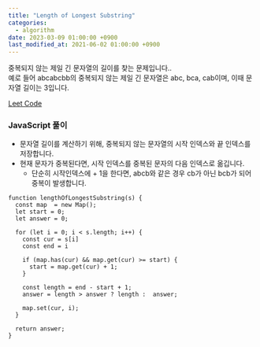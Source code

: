 ```yaml
---
title: "Length of Longest Substring"
categories: 
  - algorithm
date: 2023-03-09 01:00:00 +0900
last_modified_at: 2021-06-02 01:00:00 +0900
---
```


중복되지 않는 제일 긴 문자열의 길이를 찾는 문제입니다..  
예로 들어 abcabcbb의 중복되지 않는 제일 긴 문자열은 abc, bca, cab이며, 이때 문자열 길이는 3입니다.

[Leet Code](https://leetcode.com/problems/longest-substring-without-repeating-characters/submissions/)

### JavaScript 풀이
- 문자열 길이를 계산하기 위해, 중복되지 않는 문자열의 시작 인덱스와 끝 인덱스를 저장합니다.
- 현재 문자가 중복된다면, 시작 인덱스를 중복된 문자의 다음 인덱스로 옮깁니다.
  - 단순히 시작인덱스에 + 1을 한다면, abcb와 같은 경우 cb가 아닌 bcb가 되어 중복이 발생합니다.

```
function lengthOfLongestSubstring(s) {
  const map  = new Map();
  let start = 0;
  let answer = 0;

  for (let i = 0; i < s.length; i++) {
    const cur = s[i]
    const end = i

    if (map.has(cur) && map.get(cur) >= start) {
      start = map.get(cur) + 1;
    }

    const length = end - start + 1;
    answer = length > answer ? length :  answer;

    map.set(cur, i);
  }

  return answer;
}

```
